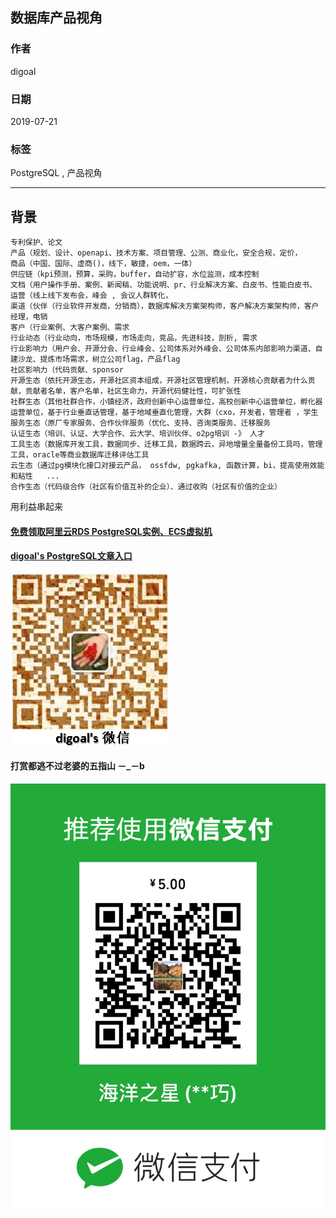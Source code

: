 ## 数据库产品视角    
                                                                                                                                                      
### 作者                                                                                                                                                      
digoal                                                                                                                                                      
                                                                                                                                                      
### 日期                                                                                                                                                      
2019-07-21                                                                                                                                                       
                                                                                                                                                      
### 标签                                                                                                                                                      
PostgreSQL , 产品视角    
                                                                     
----                                                                                                                                                
                                                                                                                                                  
## 背景       
```  
专利保护、论文     
产品（规划、设计、openapi、技术方案、项目管理、公测、商业化，安全合规，定价，   
商品（中国、国际、虚商()，线下，敏捷，oem，一体）    
供应链（kpi预测，预算，采购，buffer，自动扩容，水位监测，成本控制    
文档（用户操作手册、案例、新闻稿、功能说明、pr、行业解决方案、白皮书、性能白皮书、      
运营（线上线下发布会，峰会 , 会议人群转化，    
渠道（伙伴（行业软件开发商，分销商），数据库解决方案架构师，客户解决方案架构师，客户经理，电销    
客户（行业案例、大客户案例、需求     
行业动态（行业动向，市场规模，市场走向，竞品，先进科技，剖析, 需求     
行业影响力（用户会、开源分会、行业峰会、公司体系对外峰会、公司体系内部影响力渠道、自建沙龙、提炼市场需求，树立公司flag，产品flag        
社区影响力（代码贡献、sponsor      
开源生态（依托开源生态，开源社区资本组成，开源社区管理机制，开源核心贡献者为什么贡献，贡献者名单，客户名单，社区生命力，开源代码健壮性，可扩张性    
社群生态（其他社群合作，小镇经济，政府创新中心运营单位，高校创新中心运营单位，孵化器运营单位，基于行业垂直话管理，基于地域垂直化管理，大群（cxo，开发者，管理者 ，学生     
服务生态（原厂专家服务、合作伙伴服务（优化、支持、咨询类服务、迁移服务    
认证生态（培训、认证、大学合作、云大学、培训伙伴、o2pg培训 -》 人才   
工具生态（数据库开发工具，数据同步、迁移工具，数据跨云，异地增量全量备份工具吗，管理工具，oracle等商业数据库迁移评估工具   
云生态（通过pg模块化接口对接云产品， ossfdw, pgkafka, 函数计算，bi，提高使用效能和粘性   ...      
合作生态（代码级合作（社区有价值互补的企业）、通过收购（社区有价值的企业）      
```  
  
用利益串起来  
  
  
  
  
  
  
  
  
  
  
#### [免费领取阿里云RDS PostgreSQL实例、ECS虚拟机](https://free.aliyun.com/ "57258f76c37864c6e6d23383d05714ea")
  
  
#### [digoal's PostgreSQL文章入口](https://github.com/digoal/blog/blob/master/README.md "22709685feb7cab07d30f30387f0a9ae")
  
  
![digoal's weixin](../pic/digoal_weixin.jpg "f7ad92eeba24523fd47a6e1a0e691b59")
  
  
  
  
  
  
#### 打赏都逃不过老婆的五指山 －_－b  
![wife's weixin ds](../pic/wife_weixin_ds.jpg "acd5cce1a143ef1d6931b1956457bc9f")
  
